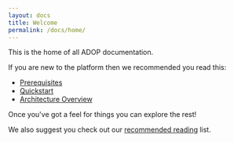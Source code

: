 ```yaml
---
layout: docs
title: Welcome 
permalink: /docs/home/
---
```


This is the home of all ADOP documentation.

If you are new to the platform then we recommended you read this:

- [Prerequisites](/adop-docker-compose/docs/prerequisites/)
- [Quickstart](/adop-docker-compose/docs/quickstart/)
- [Architecture Overview](/adop-docker-compose/docs/architecture/)

Once you've got a feel for things you can explore the rest!

We also suggest you check out our [recommended reading](/adop-docker-compose/docs/recommended-reading/) list.
